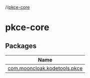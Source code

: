 //[pkce-core](index.md)

# pkce-core

## Packages

| Name |
|---|
| [com.mooncloak.kodetools.pkce](pkce-core/com.mooncloak.kodetools.pkce/index.md) |
